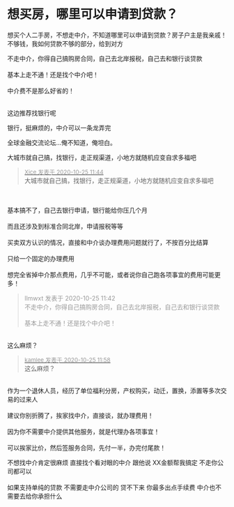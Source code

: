 # 想买房，哪里可以申请到贷款？


想买个人二手房，不想走中介，不知道哪里可以申请到贷款？房子户主是我亲戚！不够钱，我如何贷款不够的部分，给到对方

不走中介，你得自己搞购房合同，自己去北岸报税，自己去和银行谈贷款<br />
<br />
基本上走不通！还是找个中介吧！<br />
<br />
中介费不是那么好省的！<br />
<br />
<img src="static/image/smiley/default/lol.gif" smilieid="12" border="0" alt="" /><img src="static/image/smiley/default/lol.gif" smilieid="12" border="0" alt="" /><img src="static/image/smiley/default/lol.gif" smilieid="12" border="0" alt="" />

这边推荐找银行呢

银行，挺麻烦的，中介可以一条龙弄完

全球金融交流论坛…俺不知道，俺坦白。

大城市就自己搞，找银行，走正规渠道，小地方就随机应变自求多福吧<img id="aimg_eI36a" onclick="zoom(this, this.src, 0, 0, 0)" class="zoom" src="https://cdn.jsdelivr.net/gh/hishis/forum-master/public/images/patch.gif" onmouseover="img_onmouseoverfunc(this)" onload="thumbImg(this)" border="0" alt="" />

<div class="quote"><blockquote><font size="2"><a href="https://www.hostloc.com/forum.php?mod=redirect&amp;goto=findpost&amp;pid=9349232&amp;ptid=758227" target="_blank"><font color="#999999">Xice 发表于 2020-10-25 11:44</font></a></font><br />
大城市就自己搞，找银行，走正规渠道，小地方就随机应变自求多福吧</blockquote></div><br />
<br />
基本搞不了，自己去银行申请，银行能给你压几个月<br />
<br />
而且还涉及到标准合同北岸，申请报税等等<br />
<br />
买卖双方认识的情况，直接和中介谈办理费用问题就行了，不按百分比结算<br />
<br />
只给一个固定的办理费用<br />
<br />
想完全省掉中介那点费用，几乎不可能，或者说你自己跑各项事宜的费用可能更多！

<div class="quote"><blockquote><font color="#999999">llmwxt 发表于 2020-10-25 11:42</font><br />
<font color="#999999">不走中介，你得自己搞购房合同，自己去北岸报税，自己去和银行谈贷款<br />
<br />
基本上走不通！还是找个中介吧！<br />
</font></blockquote></div><br />
这么麻烦？

<div class="quote"><blockquote><font size="2"><a href="https://www.hostloc.com/forum.php?mod=redirect&amp;goto=findpost&amp;pid=9349294&amp;ptid=758227" target="_blank"><font color="#999999">kamlee 发表于 2020-10-25 11:58</font></a></font><br />
这么麻烦？</blockquote></div><br />
作为一个退休人员，经历了单位福利分房，产权购买，动迁，置换，添置等多次交易的过来人<br />
<br />
建议你别折腾了，挨家找中介，直接谈，就办理费用！<br />
<br />
因为你不需要中介提供其他服务，就是代理办各项事宜！<br />
<br />
可以挨家比价，然后签服务合同，先付一半，办完付尾款！

不想找中介肯定很麻烦 直接找个看对眼的中介 跟他说 XX金额帮我搞定 不走你公司都可以&nbsp;&nbsp;<br />
<br />
如果支持单纯的贷款 不需要走中介公司的 贷不下来 你最多出点手续费 中介也不需要去给你承担什么
